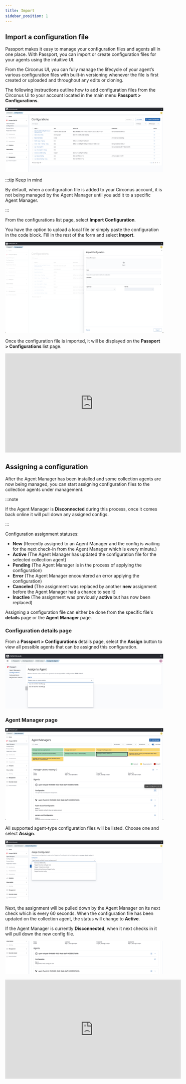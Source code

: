 ```yaml
---
title: Import
sidebar_position: 1
---
```


## Import a configuration file

Passport makes it easy to manage your configuration files and agents all in one place. With Passport, you can import or create configuration files for your agents using the intuitive UI.

From the Circonus UI, you can fully manage the lifecycle of your agent’s various configuration files with built-in versioning whenever the file is first created or uploaded and throughout any edits or cloning.

The following instructions outline how to add configuration files from the Circonus UI to your account located in the main menu **Passport > Configurations**.

![flow builder](../img/configurations-list-view.png)

:::tip Keep in mind

By default, when a configuration file is added to your Circonus account, it is not being managed by the Agent Manager until you add it to a specific Agent Manager.

:::

From the configurations list page, select **Import Configuration**.

You have the option to upload a local file or simply paste the configuration in the code block. Fill in the rest of the form and select **Import**.

![flow builder](../img/configurations-import-configuration.png)

Once the configuration file is imported, it will be displayed on the **Passport > Configurations** list page.

<div align="center"><iframe width="560" height="315" src="https://www.youtube.com/embed/fD6IOvftFZ0?si=a95Bt0KDVKGBQpXP" title="YouTube video player" frameborder="0" allow="accelerometer; autoplay; clipboard-write; encrypted-media; gyroscope; picture-in-picture; web-share" allowfullscreen></iframe></div>

## Assigning a configuration

After the Agent Manager has been installed and some collection agents are now being managed, you can start assigning configuration files to the collection agents under management.

:::note

If the Agent Manager is **Disconnected** during this process, once it comes back online it will pull down any assigned configs.

:::

Configuration assignment statuses:

- **New** (Recently assigned to an Agent Manager and the config is waiting for the next check-in from the Agent Manager which is every minute.)
- **Active** (The Agent Manager has updated the configuration file for the selected collection agent)
- **Pending** (The Agent Manager is in the process of applying the configuration)
- **Error** (The Agent Manager encountered an error applying the configuration)
- **Canceled** (The assignment was replaced by another **new** assignment before the Agent Manager had a chance to see it)
- **Inactive** (The assignment was previously **active** but has now been replaced)

Assigning a configuration file can either be done from the specific file's **details** page or the **Agent Manager** page.

### Configuration details page

From a **Passport > Configurations** details page, select the **Assign** button to view all possible agents that can be assigned this configuration.

![configurations-assign](../img/configurations-assign.png)

### Agent Manager page

![Assign configuration file](../img/agent-manager-assign-configuration-file.png)

All supported agent-type configuration files will be listed. Choose one and select **Assign**.

![Assign configuration file](../img/agent-manager-assign-configuration-list.png)

Next, the assignment will be pulled down by the Agent Manager on its next check which is every 60 seconds. When the configuration file has been updated on the collection agent, the status will change to **Active**.

If the Agent Manager is currently **Disconnected**, when it next checks in it will pull down the new config file.

![Assign configuration file](../img/agent-manager-config-status.png)

<div align="center"><iframe width="560" height="315" src="https://www.youtube.com/embed/i-wXHos_y4c?si=grQsyIaprkoELMC6" title="YouTube video player" frameborder="0" allow="accelerometer; autoplay; clipboard-write; encrypted-media; gyroscope; picture-in-picture; web-share" allowfullscreen></iframe></div>

